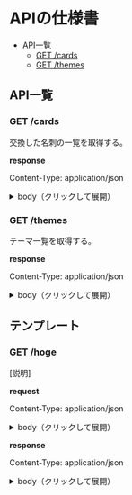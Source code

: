 # APIの仕様書

<!-- START doctoc generated TOC please keep comment here to allow auto update -->
<!-- DON'T EDIT THIS SECTION, INSTEAD RE-RUN doctoc TO UPDATE -->

- [API一覧](#api%E4%B8%80%E8%A6%A7)
  - [GET /cards](#get-cards)
  - [GET /themes](#get-themes)

<!-- END doctoc generated TOC please keep comment here to allow auto update -->

## API一覧

### GET /cards

交換した名刺の一覧を取得する。

**response**

Content-Type: application/json

<details><summary>body（クリックして展開）</summary>
<br>  

```json
{
  "cards": [
    {
      "id": 1,
      "email": "hoge@example.com",
      "phone_number": 00000000000,
      "role": "ホゲホゲ大学大学院一年",
      "address": "ホゲホゲホゲ",
      "url": "https://github.com/tsmrkk/meish/edit/master/API_DOCUMENT.md",
      "user_id": 12
    }
  ]
}
```
</details>

### GET /themes

テーマ一覧を取得する。

**response**

Content-Type: application/json

<details><summary>body（クリックして展開）</summary>
<br>  

```json
{
  "themes": [
    {
      "id": 1
    }
  ]
}
```
</details>

## テンプレート

### GET /hoge

[説明]

**request**

Content-Type: application/json

<details><summary>body（クリックして展開）</summary>
<br>
 
```json
{
  "hoge": 1
}
```

</details>

**response**

Content-Type: application/json

<details><summary>body（クリックして展開）</summary>
<br>  

```json
{
  "hoge": 1
}
```
</details>
